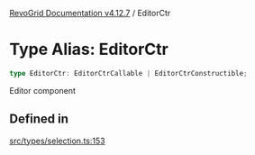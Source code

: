 [RevoGrid Documentation v4.12.7](README.md) / EditorCtr

# Type Alias: EditorCtr

```ts
type EditorCtr: EditorCtrCallable | EditorCtrConstructible;
```

Editor component

## Defined in

[src/types/selection.ts:153](https://github.com/revolist/revogrid/blob/435ff99a088c5c293d22eb08cc3e448f60f4eb56/src/types/selection.ts#L153)
